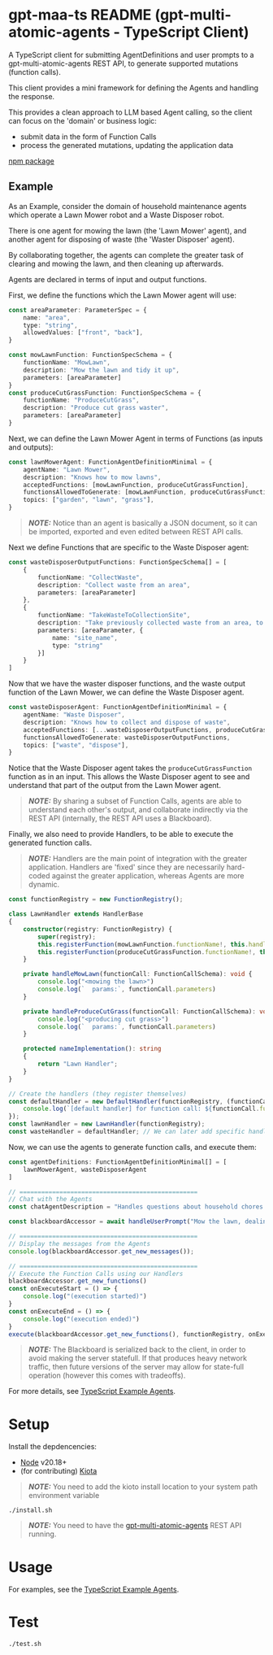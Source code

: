 # gpt-maa-ts README (gpt-multi-atomic-agents - TypeScript Client)

A TypeScript client for submitting AgentDefinitions and user prompts to a gpt-multi-atomic-agents REST API, to generate supported mutations (function calls).

This client provides a mini framework for defining the Agents and handling the response.

This provides a clean approach to LLM based Agent calling, so the client can focus on the 'domain' or business logic:

- submit data in the form of Function Calls
- process the generated mutations, updating the application data

[npm package](https://www.npmjs.com/package/gpt-maa-ts)

## Example

As an Example, consider the domain of household maintenance agents which operate a Lawn Mower robot and a Waste Disposer robot.

There is one agent for mowing the lawn (the 'Lawn Mower' agent), and another agent for disposing of waste (the 'Waster Disposer' agent).

By collaborating together, the agents can complete the greater task of clearing and mowing the lawn, and then cleaning up afterwards.

Agents are declared in terms of input and output functions.

First, we define the functions which the Lawn Mower agent will use:

```TypeScript
const areaParameter: ParameterSpec = {
    name: "area",
    type: "string",
    allowedValues: ["front", "back"],
}

const mowLawnFunction: FunctionSpecSchema = {
    functionName: "MowLawn",
    description: "Mow the lawn and tidy it up",
    parameters: [areaParameter]
}
const produceCutGrassFunction: FunctionSpecSchema = {
    functionName: "ProduceCutGrass",
    description: "Produce cut grass waster",
    parameters: [areaParameter]
}
```

Next, we can define the Lawn Mower Agent in terms of Functions (as inputs and outputs):

```TypeScript
const lawnMowerAgent: FunctionAgentDefinitionMinimal = {
    agentName: "Lawn Mower",
    description: "Knows how to mow lawns",
    acceptedFunctions: [mowLawnFunction, produceCutGrassFunction],
    functionsAllowedToGenerate: [mowLawnFunction, produceCutGrassFunction],
    topics: ["garden", "lawn", "grass"],
}
```

> **_NOTE:_** Notice than an agent is basically a JSON document, so it can be imported, exported and even edited between REST API calls.

Next we define Functions that are specific to the Waste Disposer agent:

```TypeScript
const wasteDisposerOutputFunctions: FunctionSpecSchema[] = [
    {
        functionName: "CollectWaste",
        description: "Collect waste from an area",
        parameters: [areaParameter]
    },
    {
        functionName: "TakeWasteToCollectionSite",
        description: "Take previously collected waste from an area, to a collection site",
        parameters: [areaParameter, {
            name: "site_name",
            type: "string"
        }]
    }
]
```

Now that we have the waster disposer functions, and the waste output function of the Lawn Mower, we can define the Waste Disposer agent.

```TypeScript
const wasteDisposerAgent: FunctionAgentDefinitionMinimal = {
    agentName: "Waste Disposer",
    description: "Knows how to collect and dispose of waste",
    acceptedFunctions: [...wasteDisposerOutputFunctions, produceCutGrassFunction], // The waste disposer can observe when the lawn-mower has generated waste
    functionsAllowedToGenerate: wasteDisposerOutputFunctions,
    topics: ["waste", "dispose"],
}
```

Notice that the Waste Disposer agent takes the `produceCutGrassFunction` function as in an input. This allows the Waste Disposer agent to see and understand that part of the output from the Lawn Mower agent.

> **_NOTE:_** By sharing a subset of Function Calls, agents are able to understand each other's output, and collaborate indirectly via the REST API (internally, the REST API uses a Blackboard).

Finally, we also need to provide Handlers, to be able to execute the generated function calls.

> **_NOTE:_** Handlers are the main point of integration with the greater application. Handlers are 'fixed' since they are necessarily hard-coded against the greater application, whereas Agents are more dynamic.

```TypeScript
const functionRegistry = new FunctionRegistry();

class LawnHandler extends HandlerBase
{
    constructor(registry: FunctionRegistry) {
        super(registry);
        this.registerFunction(mowLawnFunction.functionName!, this.handleMowLawn)
        this.registerFunction(produceCutGrassFunction.functionName!, this.handleProduceCutGrass)
    }

    private handleMowLawn(functionCall: FunctionCallSchema): void {
        console.log("<mowing the lawn>")
        console.log(`  params:`, functionCall.parameters)
    }

    private handleProduceCutGrass(functionCall: FunctionCallSchema): void {
        console.log("<producing cut grass>")
        console.log(`  params:`, functionCall.parameters)
    }

    protected nameImplementation(): string
    {
        return "Lawn Handler";
    }
}

// Create the handlers (they register themselves)
const defaultHandler = new DefaultHandler(functionRegistry, (functionCall: FunctionCallSchema) => {
    console.log(`[default handler] for function call: ${functionCall.functionName}`, functionCall.parameters);
});
const lawnHandler = new LawnHandler(functionRegistry);
const wasteHandler = defaultHandler; // We can later add specific handling for Waste functions.
```

Now, we can use the agents to generate function calls, and execute them:

```TypeScript
const agentDefinitions: FunctionAgentDefinitionMinimal[] = [
    lawnMowerAgent, wasteDisposerAgent
]

// =================================================
// Chat with the Agents
const chatAgentDescription = "Handles questions about household chores such as garden, garden furniture and waste maintenance.";

const blackboardAccessor = await handleUserPrompt("Mow the lawn, dealing with any lawn furniture and waste. After mowing make sure waste is disposed of.", agentDefinitions, chatAgentDescription)

// =================================================
// Display the messages from the Agents
console.log(blackboardAccessor.get_new_messages());

// =================================================
// Execute the Function Calls using our Handlers
blackboardAccessor.get_new_functions()
const onExecuteStart = () => {
    console.log("(execution started)")
}
const onExecuteEnd = () => {
    console.log("(execution ended)")
}
execute(blackboardAccessor.get_new_functions(), functionRegistry, onExecuteStart, onExecuteEnd);
```

> **_NOTE:_** The Blackboard is serialized back to the client, in order to avoid making the server statefull. If that produces heavy network traffic, then future versions of the server may allow for state-full operation (however this comes with tradeoffs).

For more details, see [TypeScript Example Agents](https://github.com/mrseanryan/gpt-multi-atomic-agents/tree/master/clients/gpt-maa-ts/src/test_gpt_maa_client.ts).

# Setup

Install the depdencencies:

- [Node](https://nodejs.org/en/download/package-manager) v20.18+
- (for contributing) [Kiota](https://learn.microsoft.com/en-us/openapi/kiota/install?tabs=bash)

> **_NOTE:_** You need to add the kioto install location to your system path environment variable

```
./install.sh
```

> **_NOTE:_** You need to have the [gpt-multi-atomic-agents](https://github.com/mrseanryan/gpt-multi-atomic-agents) REST API running.

# Usage

For examples, see the [TypeScript Example Agents](https://github.com/mrseanryan/gpt-multi-atomic-agents/tree/master/clients/gpt-maa-ts/src/test_gpt_maa_client.ts).

# Test

```
./test.sh
```
